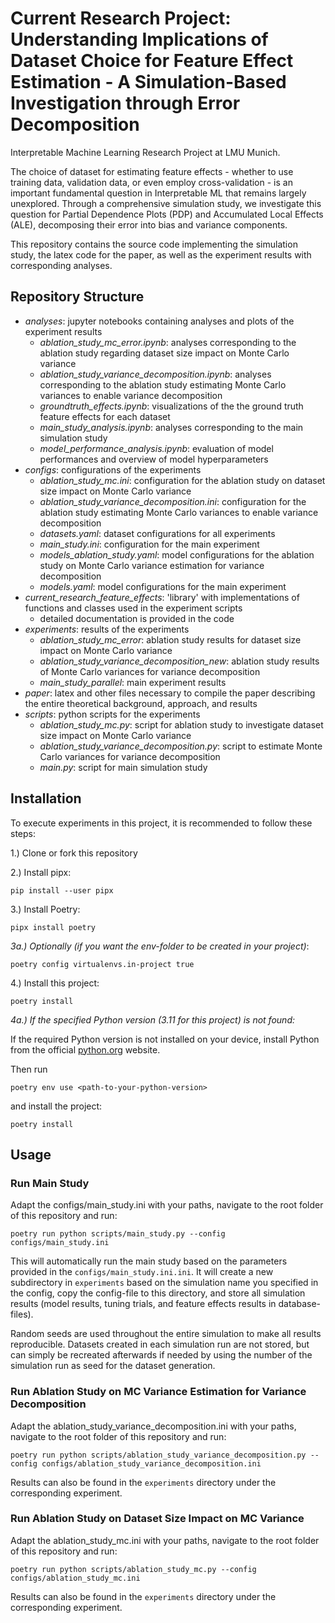 # Current Research Project: Understanding Implications of Dataset Choice for Feature Effect Estimation - A Simulation-Based Investigation through Error Decomposition

Interpretable Machine Learning Research Project at LMU Munich.

The choice of dataset for estimating feature effects - whether
to use training data, validation data, or even employ cross-validation -
is an important fundamental question in Interpretable ML that remains largely
unexplored.
Through a comprehensive simulation study, we investigate this question for
Partial Dependence Plots (PDP) and Accumulated Local Effects (ALE), decomposing
their error into bias and variance components.

This repository contains the source code implementing the simulation study,
the latex code for the paper, as well as the experiment results with corresponding
analyses.

## Repository Structure

- *analyses*: jupyter notebooks containing analyses and plots of the experiment results
    - *ablation_study_mc_error.ipynb*: analyses corresponding to the ablation study regarding dataset size impact on Monte Carlo variance
    - *ablation_study_variance_decomposition.ipynb*: analyses corresponding to the ablation study estimating Monte Carlo variances to enable variance decomposition
    - *groundtruth_effects.ipynb*: visualizations of the the ground truth feature effects for each dataset
    - *main_study_analysis.ipynb*: analyses corresponding to the main simulation study
    - *model_performance_analysis.ipynb*: evaluation of model performances and overview of model hyperparameters
-  *configs*: configurations of the experiments
    - *ablation_study_mc.ini*: configuration for the ablation study on dataset size impact on Monte Carlo variance
    - *ablation_study_variance_decomposition.ini*: configuration for the ablation study estimating Monte Carlo variances to enable variance decomposition
    - *datasets.yaml*: dataset configurations for all experiments
    - *main_study.ini*: configuration for the main experiment
    - *models_ablation_study.yaml*: model configurations for the ablation study on Monte Carlo variance estimation for variance decomposition
    - *models.yaml*: model configurations for the main experiment
- *current_research_feature_effects*: 'library' with implementations of functions and classes used in the experiment scripts
    - detailed documentation is provided in the code
- *experiments*: results of the experiments
    - *ablation_study_mc_error*: ablation study results for dataset size impact on Monte Carlo variance
    - *ablation_study_variance_decomposition_new*: ablation study results of Monte Carlo variances for variance decomposition
    - *main_study_parallel*: main experiment results
- *paper*: latex and other files necessary to compile the paper describing the entire theoretical background, approach, and results
- *scripts*: python scripts for the experiments
    - *ablation_study_mc.py*: script for ablation study to investigate dataset size impact on Monte Carlo variance
    - *ablation_study_variance_decomposition.py*: script to estimate Monte Carlo variances for variance decomposition
    - *main.py*: script for main simulation study

## Installation
To execute experiments in this project, it is recommended to follow these steps:

1.) Clone or fork this repository

2.) Install pipx:
```
pip install --user pipx
```

3.) Install Poetry:
```
pipx install poetry
```

*3a.) Optionally (if you want the env-folder to be created in your project)*:
```
poetry config virtualenvs.in-project true
```

4.) Install this project:
```
poetry install
```

*4a.) If the specified Python version (3.11 for this project) is not found:*

If the required Python version is not installed on your device, install Python from the official [python.org](https://www.python.org/downloads) website.

Then run
```
poetry env use <path-to-your-python-version>
```
and install the project:
```
poetry install
```

## Usage

### Run Main Study

Adapt the configs/main_study.ini with your paths, navigate to the root folder of this repository and run:

```
poetry run python scripts/main_study.py --config configs/main_study.ini
```

This will automatically run the main study based on the parameters provided in the `configs/main_study.ini.ini`.
It will create a new subdirectory in `experiments` based on the simulation name you specified in the config,
copy the config-file to this directory, and store all simulation results (model results, tuning trials, and feature effects results in database-files).

Random seeds are used throughout the entire simulation to make all results reproducible. Datasets created in each simulation run are not stored, but can simply be recreated afterwards if needed by using the number of the simulation run as seed for the dataset generation.

### Run Ablation Study on MC Variance Estimation for Variance Decomposition

Adapt the ablation_study_variance_decomposition.ini with your paths, navigate to the root folder of this repository and run:

```
poetry run python scripts/ablation_study_variance_decomposition.py --config configs/ablation_study_variance_decomposition.ini
```

Results can also be found in the `experiments` directory under the corresponding experiment.

### Run Ablation Study on Dataset Size Impact on MC Variance

Adapt the ablation_study_mc.ini with your paths, navigate to the root folder of this repository and run:

```
poetry run python scripts/ablation_study_mc.py --config configs/ablation_study_mc.ini
```

Results can also be found in the `experiments` directory under the corresponding experiment.
